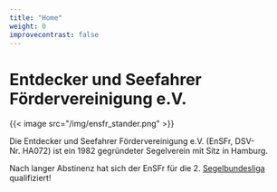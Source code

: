 ```yaml
---
title: "Home"
weight: 0
improvecontrast: false
---
```


# Entdecker und Seefahrer Fördervereinigung e.V.

{{< image  src="/img/ensfr_stander.png"  >}}

Die Entdecker und Seefahrer Fördervereinigung e.V. 
(EnSFr,&nbsp;DSV-Nr.&nbsp;HA072) 
ist ein 1982 gegründeter Segelverein mit Sitz in Hamburg.


Nach langer Abstinenz hat sich der EnSFr für die 
2.&nbsp;[Segelbundesliga](http://segelbundesliga.de) qualifiziert!



